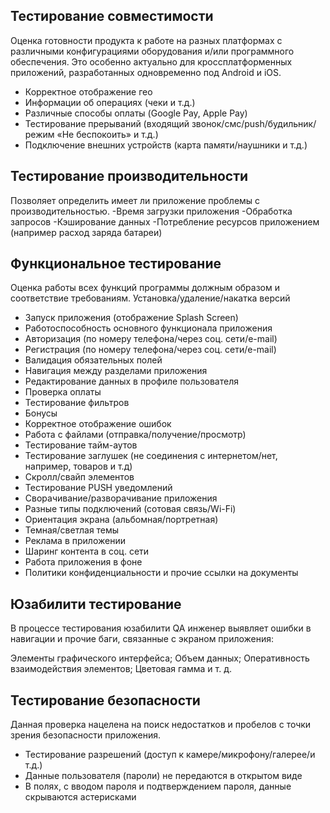 
## Тестирование совместимости
Оценка готовности продукта к работе на разных платформах с различными конфигурациями оборудования и/или программного обеспечения. Это особенно актуально для кроссплатформенных приложений, разработанных одновременно под Android и iOS. 
- Корректное отображение гео
- Информации об операциях (чеки и т.д.)
- Различные способы оплаты (Google Pay, Apple Pay)
- Тестирование прерываний (входящий звонок/смс/push/будильник/режим «Не беспокоить» и т.д.)
- Подключение внешних устройств (карта памяти/наушники и т.д.)

## Тестирование производительности
Позволяет определить имеет ли приложение проблемы с производительностью. 
-Время загрузки приложения
-Обработка запросов
-Кэширование данных
-Потребление ресурсов приложением (например расход заряда батареи)

## Функциональное тестирование
Оценка работы всех функций программы должным образом и соответствие требованиям. 
Установка/удаление/накатка версий
- Запуск приложения (отображение Splash Screen)
- Работоспособность основного функционала приложения
- Авторизация (по номеру телефона/через соц. сети/e-mail)
- Регистрация (по номеру телефона/через соц. сети/e-mail)
- Валидация обязательных полей
- Навигация между разделами приложения
- Редактирование данных в профиле пользователя
- Проверка оплаты
- Тестирование фильтров
- Бонусы
- Корректное отображение ошибок
- Работа с файлами (отправка/получение/просмотр)
- Тестирование тайм-аутов
- Тестирование заглушек (не соединения с интернетом/нет, например, товаров и т.д)
- Скролл/свайп элементов
- Тестирование PUSH уведомлений
- Сворачивание/разворачивание приложения
- Разные типы подключений (сотовая связь/Wi-Fi)
- Ориентация экрана (альбомная/портретная)
- Темная/светлая темы
- Реклама в приложении
- Шаринг контента в соц. сети
- Работа приложения в фоне
- Политики конфиденциальности и прочие ссылки на документы

## Юзабилити тестирование
В процессе тестирования юзабилити QA инженер выявляет ошибки в навигации и прочие баги, связанные с экраном приложения:

Элементы графического интерфейса;
Объем данных;
Оперативность взаимодействия элементов;
Цветовая гамма и т. д.

## Тестирование безопасности

Данная проверка нацелена на поиск недостатков и пробелов с точки зрения безопасности приложения.
- Тестирование разрешений (доступ к камере/микрофону/галерее/и т.д.)
- Данные пользователя (пароли) не передаются в открытом виде
- В полях, с вводом пароля и подтверждением пароля, данные скрываются астерисками